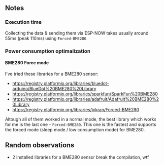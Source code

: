 ## Notes

### Execution time

Collecting the data & sending them via ESP-NOW takes usually around 55ms (peak 110ms) using `Forced-BME280`.

### Power consumption optimalization

#### BME280 Force mode

I've tried these libraries for a BME280 sensor:

- https://registry.platformio.org/libraries/bluedot-arduino/BlueDot%20BME280%20Library
- https://registry.platformio.org/libraries/sparkfun/SparkFun%20BME280
- https://registry.platformio.org/libraries/adafruit/Adafruit%20BME280%20Library
- https://registry.platformio.org/libraries/jvkran/Forced-BME280

Altough all of them worked in a normal mode, the best library which works for me is the last one - `Forced-BME280`.
This one is the fastest and supports the forced mode (sleep mode / low consumption mode) for BME280.

## Random observations

- 2 installed libraries for a BME280 sensor break the compilation, wtf
